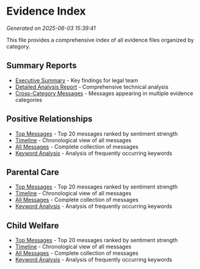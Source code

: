 # Evidence Index

*Generated on 2025-06-03 15:39:41*

This file provides a comprehensive index of all evidence files organized by category.

## Summary Reports

- [Executive Summary](Summary_Reports/summary_key_findings.md) - Key findings for legal team
- [Detailed Analysis Report](Summary_Reports/local_sentiment_summary.md) - Comprehensive technical analysis
- [Cross-Category Messages](cross_category_messages.md) - Messages appearing in multiple evidence categories

## Positive Relationships

- [Top Messages](Positive_Relationships/top_positive_relationship_messages.md) - Top 20 messages ranked by sentiment strength
- [Timeline](Positive_Relationships/positive_relationship_timeline.md) - Chronological view of all messages
- [All Messages](Positive_Relationships/all_positive_relationship_messages.md) - Complete collection of messages
- [Keyword Analysis](Positive_Relationships/positive_relationships_keywords.md) - Analysis of frequently occurring keywords

## Parental Care

- [Top Messages](Parental_Care/top_parental_care_messages.md) - Top 20 messages ranked by sentiment strength
- [Timeline](Parental_Care/parental_care_timeline.md) - Chronological view of all messages
- [All Messages](Parental_Care/all_parental_care_messages.md) - Complete collection of messages
- [Keyword Analysis](Parental_Care/parental_care_keywords.md) - Analysis of frequently occurring keywords

## Child Welfare

- [Top Messages](Child_Welfare/top_child_welfare_messages.md) - Top 20 messages ranked by sentiment strength
- [Timeline](Child_Welfare/child_welfare_timeline.md) - Chronological view of all messages
- [All Messages](Child_Welfare/all_child_welfare_messages.md) - Complete collection of messages
- [Keyword Analysis](Child_Welfare/child_welfare_keywords.md) - Analysis of frequently occurring keywords

